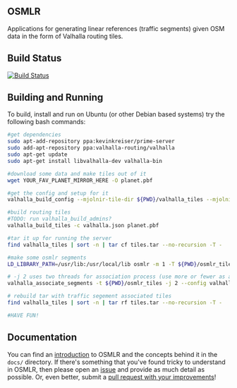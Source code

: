 OSMLR
-----

Applications for generating linear references (traffic segments) given OSM data in the form of Valhalla routing tiles.

Build Status
------------

[![Build Status](https://travis-ci.org/opentraffic/osmlr.svg?branch=master)](https://travis-ci.org/opentraffic/osmlr)

Building and Running
--------------------

To build, install and run on Ubuntu (or other Debian based systems) try the following bash commands:

```bash
#get dependencies
sudo apt-add-repository ppa:kevinkreiser/prime-server
sudo add-apt-repository ppa:valhalla-routing/valhalla
sudo apt-get update
sudo apt-get install libvalhalla-dev valhalla-bin

#download some data and make tiles out of it
wget YOUR_FAV_PLANET_MIRROR_HERE -O planet.pbf

#get the config and setup for it
valhalla_build_config --mjolnir-tile-dir ${PWD}/valhalla_tiles --mjolnir-tile-extract ${PWD}/valhalla_tiles.tar --mjolnir-timezone ${PWD}/valhalla_tiles/timezones.sqlite --mjolnir-admin ${PWD}/valhalla_tiles/admins.sqlite > valhalla.json

#build routing tiles
#TODO: run valhalla_build_admins?
valhalla_build_tiles -c valhalla.json planet.pbf

#tar it up for running the server
find valhalla_tiles | sort -n | tar cf tiles.tar --no-recursion -T -

#make some osmlr segments
LD_LIBRARY_PATH=/usr/lib:/usr/local/lib osmlr -m 1 -T ${PWD}/osmlr_tiles valhalla.json

# -j 2 uses two threads for association process (use more or fewer as available cores permit)
valhalla_associate_segments -t ${PWD}/osmlr_tiles -j 2 --config valhalla.json

# rebuild tar with traffic segement associated tiles
find valhalla_tiles | sort -n | tar rf tiles.tar --no-recursion -T -

#HAVE FUN!
```

Documentation
-------------

You can find an [introduction](docs/intro.md) to OSMLR and the concepts behind it in the `docs/` directory. If there's something that you've found tricky to understand in OSMLR, then please open an [issue](https://github.com/opentraffic/osmlr/issues/new) and provide as much detail as possible. Or, even better, submit a [pull request with your improvements](https://github.com/opentraffic/osmlr/compare)!
